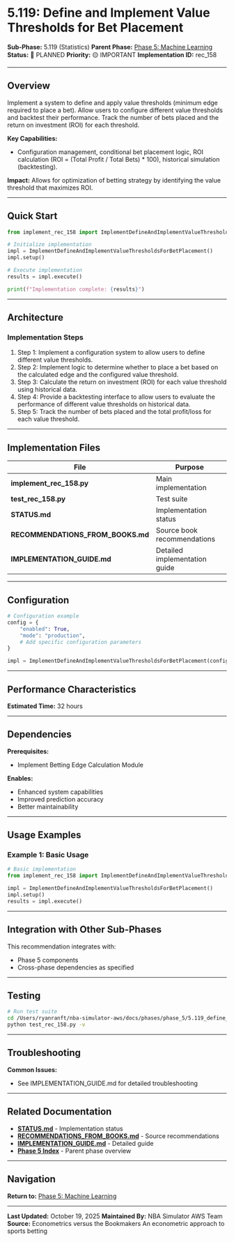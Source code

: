 # 5.119: Define and Implement Value Thresholds for Bet Placement

**Sub-Phase:** 5.119 (Statistics)
**Parent Phase:** [Phase 5: Machine Learning](../PHASE_5_INDEX.md)
**Status:** 🔵 PLANNED
**Priority:** 🟡 IMPORTANT
**Implementation ID:** rec_158

---

## Overview

Implement a system to define and apply value thresholds (minimum edge required to place a bet).  Allow users to configure different value thresholds and backtest their performance. Track the number of bets placed and the return on investment (ROI) for each threshold.

**Key Capabilities:**
- Configuration management, conditional bet placement logic, ROI calculation (ROI = (Total Profit / Total Bets) * 100), historical simulation (backtesting).

**Impact:**
Allows for optimization of betting strategy by identifying the value threshold that maximizes ROI.

---

## Quick Start

```python
from implement_rec_158 import ImplementDefineAndImplementValueThresholdsForBetPlacement

# Initialize implementation
impl = ImplementDefineAndImplementValueThresholdsForBetPlacement()
impl.setup()

# Execute implementation
results = impl.execute()

print(f"Implementation complete: {results}")
```

---

## Architecture

### Implementation Steps

1. Step 1: Implement a configuration system to allow users to define different value thresholds.
2. Step 2: Implement logic to determine whether to place a bet based on the calculated edge and the configured value threshold.
3. Step 3: Calculate the return on investment (ROI) for each value threshold using historical data.
4. Step 4: Provide a backtesting interface to allow users to evaluate the performance of different value thresholds on historical data.
5. Step 5: Track the number of bets placed and the total profit/loss for each value threshold.

---

## Implementation Files

| File | Purpose |
|------|---------|
| **implement_rec_158.py** | Main implementation |
| **test_rec_158.py** | Test suite |
| **STATUS.md** | Implementation status |
| **RECOMMENDATIONS_FROM_BOOKS.md** | Source book recommendations |
| **IMPLEMENTATION_GUIDE.md** | Detailed implementation guide |

---

## Configuration

```python
# Configuration example
config = {
    "enabled": True,
    "mode": "production",
    # Add specific configuration parameters
}

impl = ImplementDefineAndImplementValueThresholdsForBetPlacement(config=config)
```

---

## Performance Characteristics

**Estimated Time:** 32 hours

---

## Dependencies

**Prerequisites:**
- Implement Betting Edge Calculation Module

**Enables:**
- Enhanced system capabilities
- Improved prediction accuracy
- Better maintainability

---

## Usage Examples

### Example 1: Basic Usage

```python
# Basic implementation
from implement_rec_158 import ImplementDefineAndImplementValueThresholdsForBetPlacement

impl = ImplementDefineAndImplementValueThresholdsForBetPlacement()
impl.setup()
results = impl.execute()
```

---

## Integration with Other Sub-Phases

This recommendation integrates with:
- Phase 5 components
- Cross-phase dependencies as specified

---

## Testing

```bash
# Run test suite
cd /Users/ryanranft/nba-simulator-aws/docs/phases/phase_5/5.119_define_and_implement_value_thresholds_for_bet_placement
python test_rec_158.py -v
```

---

## Troubleshooting

**Common Issues:**
- See IMPLEMENTATION_GUIDE.md for detailed troubleshooting

---

## Related Documentation

- **[STATUS.md](STATUS.md)** - Implementation status
- **[RECOMMENDATIONS_FROM_BOOKS.md](RECOMMENDATIONS_FROM_BOOKS.md)** - Source recommendations
- **[IMPLEMENTATION_GUIDE.md](IMPLEMENTATION_GUIDE.md)** - Detailed guide
- **[Phase 5 Index](../PHASE_5_INDEX.md)** - Parent phase overview

---

## Navigation

**Return to:** [Phase 5: Machine Learning](../PHASE_5_INDEX.md)

---

**Last Updated:** October 19, 2025
**Maintained By:** NBA Simulator AWS Team
**Source:** Econometrics versus the Bookmakers An econometric approach to sports betting
